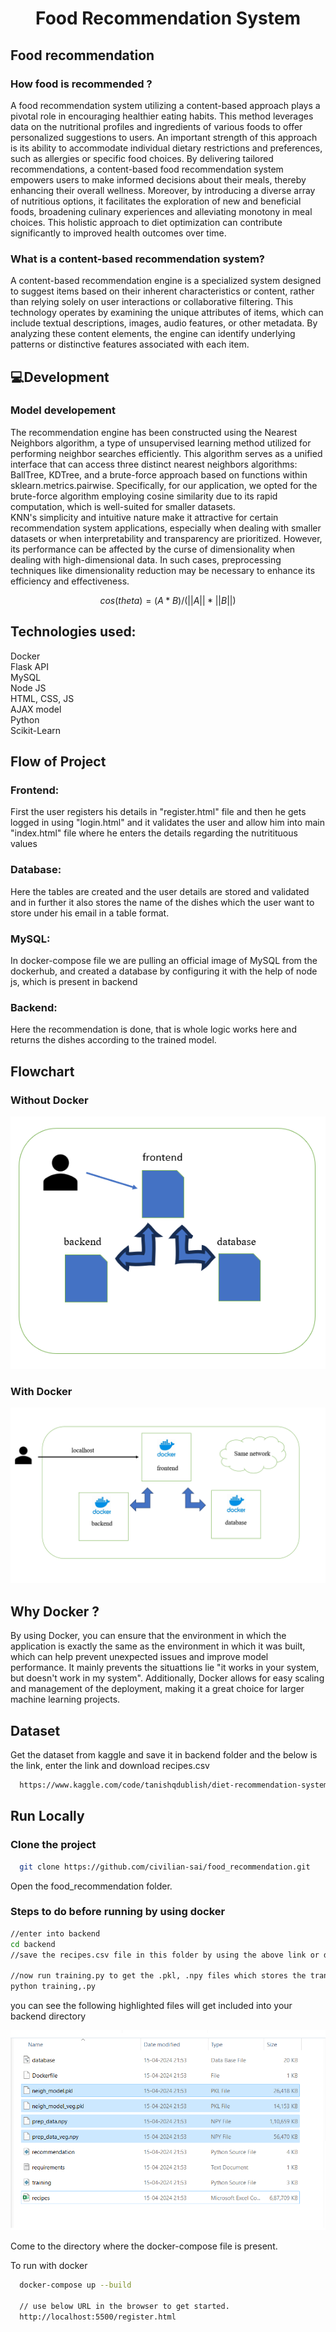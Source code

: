 <h1 align="center">Food Recommendation System</h1>  

## Food recommendation


### How food is recommended ?
A food recommendation system utilizing a content-based approach plays a pivotal role in encouraging healthier eating habits. This method leverages data on the nutritional profiles and ingredients of various foods to offer personalized suggestions to users. An important strength of this approach is its ability to accommodate individual dietary restrictions and preferences, such as allergies or specific food choices. By delivering tailored recommendations, a content-based food recommendation system empowers users to make informed decisions about their meals, thereby enhancing their overall wellness. Moreover, by introducing a diverse array of nutritious options, it facilitates the exploration of new and beneficial foods, broadening culinary experiences and alleviating monotony in meal choices. This holistic approach to diet optimization can contribute significantly to improved health outcomes over time.

### What is a content-based recommendation system?
A content-based recommendation engine is a specialized system designed to suggest items based on their inherent characteristics or content, rather than relying solely on user interactions or collaborative filtering. This technology operates by examining the unique attributes of items, which can include textual descriptions, images, audio features, or other metadata. By analyzing these content elements, the engine can identify underlying patterns or distinctive features associated with each item.

## :computer:Development
### Model developement
The recommendation engine has been constructed using the Nearest Neighbors algorithm, a type of unsupervised learning method utilized for performing neighbor searches efficiently. This algorithm serves as a unified interface that can access three distinct nearest neighbors algorithms: BallTree, KDTree, and a brute-force approach based on functions within sklearn.metrics.pairwise. Specifically, for our application, we opted for the brute-force algorithm employing cosine similarity due to its rapid computation, which is well-suited for smaller datasets.   
KNN's simplicity and intuitive nature make it attractive for certain recommendation system applications, especially when dealing with smaller datasets or when interpretability and transparency are prioritized. However, its performance can be affected by the curse of dimensionality when dealing with high-dimensional data. In such cases, preprocessing techniques like dimensionality reduction may be necessary to enhance its efficiency and effectiveness.

$$cos(theta) = (A * B) / (||A|| * ||B||)$$    

## Technologies used:   
Docker   
Flask API   
MySQL   
Node JS   
HTML, CSS, JS   
AJAX model   
Python   
Scikit-Learn

## Flow of Project   
### Frontend:   
First the user registers his details in "register.html" file and then he gets logged in using "login.html" and it validates the user and allow him into main "index.html" file where he enters the details regarding the nutritituous values   

### Database:   
Here the tables are created and the user details are stored and validated and in further it also stores the name of the dishes which the user want to store under his email in a table format.   

### MySQL:
In docker-compose file we are pulling an official image of MySQL from the dockerhub, and created a database by configuring it with the help of node js, which is present in backend

### Backend:
Here the recommendation is done, that is whole logic works here and returns the dishes according to the trained model.   

  

## Flowchart    
### Without Docker
<div align= "center"><img src="Screenshot (86).png" /></div>   

### With Docker   
<div align= "center"><img src="Screenshot (88).png" /></div>    

## Why Docker ?   
By using Docker, you can ensure that the environment in which the application is exactly the same as the environment in which it was built, which can help prevent unexpected issues and improve model performance. It mainly prevents the situattions lie "it works in your system, but doesn't work in my system". Additionally, Docker allows for easy scaling and management of the deployment, making it a great choice for larger machine learning projects.   

## Dataset

Get the dataset from kaggle and save it in backend folder and the below is the link, enter the link and download recipes.csv

```bash
  https://www.kaggle.com/code/tanishqdublish/diet-recommendation-system-preprocessing/input
```
    
## Run Locally

### Clone the project

```bash
  git clone https://github.com/civilian-sai/food_recommendation.git
```
Open the food_recommendation folder.   

### Steps to do before running by using docker    
```bash
//enter into backend
cd backend
//save the recipes.csv file in this folder by using the above link or download from the google drive provided.

//now run training.py to get the .pkl, .npy files which stores the traning instances objects and trained data
python training,.py
```
you can see the following highlighted files will get included into your backend directory   
<div align= "center"><img src="Screenshot (87).png" /></div>  
   


Come to the directory where the docker-compose file is present.


To run with docker

```bash
  docker-compose up --build

  // use below URL in the browser to get started.
  http://localhost:5500/register.html 
```

